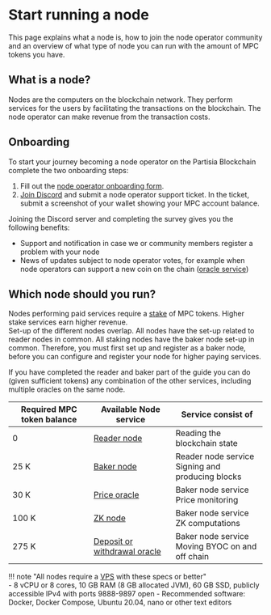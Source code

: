 # Start running a node

This page explains what a node is, how to join the node operator community and an
overview of what type of node you can run with the amount of MPC tokens you have.

## What is a node?

Nodes are the computers on the blockchain network. They perform services for the users by facilitating the transactions on the blockchain. The node operator
can make revenue from the transaction costs.

## Onboarding

To start your journey becoming a node operator on the Partisia Blockchain complete the two onboarding steps:

1. Fill out the [node operator onboarding form](https://forms.monday.com/forms/8de1fb7d3099178333db642c4d1fe640?r=euc1).
2. [Join Discord](https://discord.com/invite/KYjucw3Sad) and submit a node operator support ticket. In the ticket,
   submit a screenshot of your wallet showing your MPC account balance.    

Joining the Discord server and completing the survey gives you the following benefits:

- Support and notification in case we or community members register a problem with your node
- News of updates subject to node operator votes, for example when node operators can support a new coin on the
  chain ([oracle service](../pbc-fundamentals/dictionary.md#small-oracle))    

## Which node should you run?

Nodes performing paid services require a [stake](../pbc-fundamentals/dictionary.md#stakestaking) of MPC tokens. Higher
stake services earn higher revenue.    
Set-up of the different nodes overlap. All nodes have the set-up related to reader nodes in common. All staking nodes
have the baker node set-up in common. Therefore, you must first set up and register as a baker node, before you can
configure and register your node for higher paying services.

If you have completed the reader and baker part of the guide you can do (given sufficient tokens) any combination of the
other services, including multiple oracles on the same node.

| **Required MPC token balance** | **Available Node service** | **Service consist of**                            |
|----------------------------|------------------------------|---------------------------------------------------|
| 0                          | [Reader node](run-a-reader-node.md)                  | Reading the blockchain state                      |
| 25 K                       | [Baker node](run-a-baker-node.md)                   | Reader node service<br />Signing and producing blocks                      |
| 30 K                       | [Price oracle](run-a-price-oracle-node.md)                 | Baker node service<br />Price monitoring             |
| 100 K                      | [ZK node](run-a-zk-node.md)                      | Baker node service<br />ZK computations              |
| 275 K                      | [Deposit or withdrawal oracle](run-a-deposit-or-withdrawal-oracle-node.md) | Baker node service<br />Moving BYOC on and off chain |

!!! note "All nodes require a [VPS](../pbc-fundamentals/dictionary.md#vps) with these specs or better"   
    - 8 vCPU or 8 cores, 10 GB RAM (8 GB allocated JVM), 60 GB SSD, publicly accessible IPv4 with ports 9888-9897 open 
    - Recommended software: Docker, Docker Compose, Ubuntu 20.04, nano or other text editors
